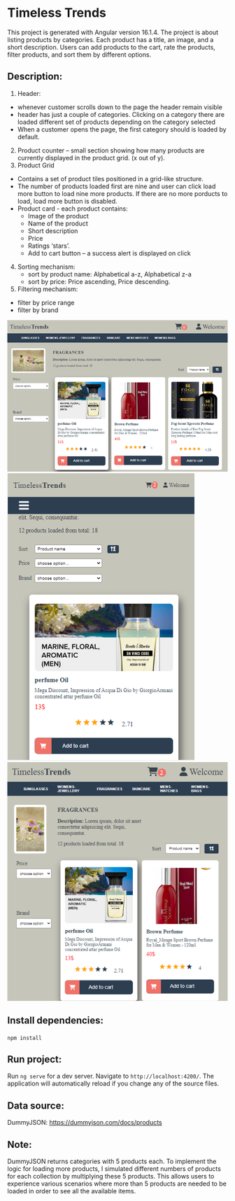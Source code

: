 # Timeless Trends

This project is generated with Angular version 16.1.4. The project is about listing products by categories. Each product has a title, an image, and a short description. Users can add products to the cart, rate the products, filter products, and sort them by different options.

## Description: 
1. Header:
- whenever customer scrolls down to the page the
  header remain visible
- header has just a couple of categories. Clicking on a category there are
  loaded different set of products depending on the category selected
- When a customer opens the page, the first category should
  is loaded by default.
2. Product counter – small section showing how many products are currently displayed in the
  product grid. (x out of y).
3. Product Grid
  - Contains a set of product tiles positioned in a grid-like structure.
  - The number of products loaded first are nine and user can click load more button to load nine more products. If there are no more porducts to load, load more button is       disabled.
  - Product card - each product  contains:
      - Image of the product
      - Name of the product
      - Short description
      - Price 
      - Ratings ‘stars’.
      - Add to cart button – a success alert is displayed on click
4. Sorting mechanism:
   - sort by product name: Alphabetical a-z, Alphabetical z-a
   - sort by price: Price ascending, Price descending.
5. Filtering mechanism:
  - filter by price range
  - filter by brand


![Timeless Trends](src/assets/page.png)
![Timeless Trends](src/assets/page2.png) ![Timeless Trends](src/assets/page3.png)

## Install dependencies: 

`npm install`

## Run project:

Run `ng serve` for a dev server. 
Navigate to `http://localhost:4200/`. The application will automatically reload if you change any of the source files.

## Data source:
 DummyJSON: https://dummyjson.com/docs/products
## Note:
DummyJSON returns categories with 5 products each. To implement the logic for loading more products, I simulated different numbers of products for each collection by multiplying these 5 products. This allows users to experience various scenarios where more than 5 products are needed to be loaded in order to see all the available items.
